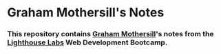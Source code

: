 # Graham Mothersill's Notes

### This repository contains [Graham Mothersill](https://github.com/GrandMothersill)'s notes from the [Lighthouse Labs](https://www.lighthouselabs.ca/) Web Development Bootcamp.